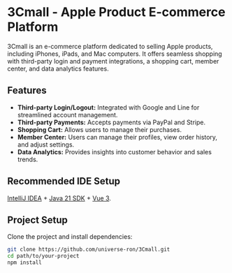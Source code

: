 # 3Cmall - Apple Product E-commerce Platform

3Cmall is an e-commerce platform dedicated to selling Apple products, including iPhones, iPads, and Mac computers. It offers seamless shopping with third-party login and payment integrations, a shopping cart, member center, and data analytics features.

## Features

- **Third-party Login/Logout:** Integrated with Google and Line for streamlined account management.
- **Third-party Payments:** Accepts payments via PayPal and Stripe.
- **Shopping Cart:** Allows users to manage their purchases.
- **Member Center:** Users can manage their profiles, view order history, and adjust settings.
- **Data Analytics:** Provides insights into customer behavior and sales trends.

## Recommended IDE Setup

[IntelliJ IDEA](https://www.jetbrains.com/idea/) + [Java 21 SDK](https://www.oracle.com/java/technologies/javase/jdk21-archive-downloads.html) + [Vue 3](https://vuejs.org/).

## Project Setup

Clone the project and install dependencies:
```sh
git clone https://github.com/universe-ron/3Cmall.git
cd path/to/your-project
npm install
